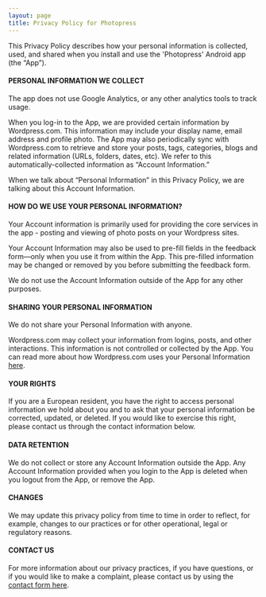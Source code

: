 ```yaml
---
layout: page
title: Privacy Policy for Photopress
---
```


This Privacy Policy describes how your personal information is collected, used, and shared when you install and use the 'Photopress' Android app (the “App”).


#### PERSONAL INFORMATION WE COLLECT

The app does not use Google Analytics, or any other analytics tools to track usage.

When you log-in to the App, we are provided certain information by Wordpress.com. This information may include your display name, email address and profile photo. The App may also periodically sync with Wordpress.com to retrieve and store your posts, tags, categories, blogs and related information (URLs, folders, dates, etc). We refer to this automatically-collected information as “Account Information.”

When we talk about “Personal Information” in this Privacy Policy, we are talking about this Account Information.


#### HOW DO WE USE YOUR PERSONAL INFORMATION?

Your Account information is primarily used for providing the core services in the app - posting and viewing of photo posts on your Wordpress sites.

Your Account Information may also be used to pre-fill fields in the feedback form—only when you use it from within the App. This pre-filled information may be changed or removed by you before submitting the feedback form.

We do not use the Account Information outside of the App for any other purposes.


#### SHARING YOUR PERSONAL INFORMATION

We do not share your Personal Information with anyone.

Wordpress.com may collect your information from logins, posts, and other interactions. This information is not controlled or collected by the App. You can read more about how Wordpress.com uses your Personal Information [here](https://automattic.com/privacy/).


#### YOUR RIGHTS

If you are a European resident, you have the right to access personal information we hold about you and to ask that your personal information be corrected, updated, or deleted. If you would like to exercise this right, please contact us through the contact information below.

#### DATA RETENTION

We do not collect or store any Account Information outside the App. Any Account Information provided when you login to the App is deleted when you logout from the App, or remove the App.

#### CHANGES

We may update this privacy policy from time to time in order to reflect, for example, changes to our practices or for other operational, legal or regulatory reasons.


#### CONTACT US

For more information about our privacy practices, if you have questions, or if you would like to make a complaint, please contact us by using the [contact form here](https://docs.google.com/forms/d/e/1FAIpQLSf9_ku3EUkAOpHjfXGTr4qcWYUmaQpxYEj-WfkDdiwjryrGGQ/viewform?usp=pp_url&entry.1545185881=AcceleReader+for+Instapaper+(Android)&entry.984758361=Others&entry.1609176506=Ref:+Privacy+policy).
